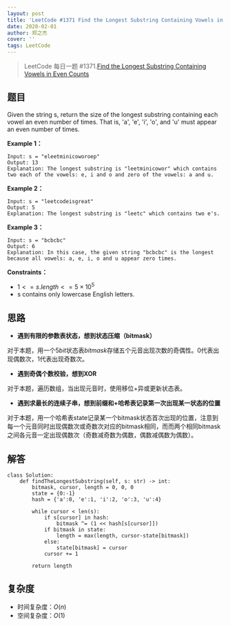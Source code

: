 ```yaml
---
layout: post
title: 'LeetCode #1371 Find the Longest Substring Containing Vowels in Even Counts'
date: 2020-02-01
author: 郑之杰
cover: ''
tags: LeetCode
---
```


> LeetCode 每日一题 #1371.[Find the Longest Substring Containing Vowels in Even Counts](https://leetcode-cn.com/problems/find-the-longest-substring-containing-vowels-in-even-counts/)

## 题目
Given the string s, return the size of the longest substring containing each vowel an even number of times. That is, 'a', 'e', 'i', 'o', and 'u' must appear an even number of times.

**Example 1：**
```
Input: s = "eleetminicoworoep"
Output: 13
Explanation: The longest substring is "leetminicowor" which contains two each of the vowels: e, i and o and zero of the vowels: a and u.
```

**Example 2：**
```
Input: s = "leetcodeisgreat"
Output: 5
Explanation: The longest substring is "leetc" which contains two e's.
```

**Example 3：**
```
Input: s = "bcbcbc"
Output: 6
Explanation: In this case, the given string "bcbcbc" is the longest because all vowels: a, e, i, o and u appear zero times.
```

**Constraints：**
- $1 <= s.length <= 5 × 10^5$
- s contains only lowercase English letters.

## 思路
- **遇到有限的参数表状态，想到状态压缩（bitmask）**

对于本题，用一个$5bit$状态表$bitmask$存储五个元音出现次数的奇偶性。0代表出现偶数次，1代表出现奇数次。

- **遇到奇偶个数校验，想到XOR**

对于本题，遍历数组，当出现元音时，使用移位+异或更新状态表。

- **遇到求最长的连续子串，想到前缀和+哈希表记录第一次出现某一状态的位置**

对于本题，用一个哈希表state记录某一个bitmask状态首次出现的位置，注意到每一个元音同时出现偶数次或奇数次对应的bitmask相同，而而两个相同bitmask之间各元音一定出现偶数次（奇数减奇数为偶数，偶数减偶数为偶数）。

## 解答
```
class Solution:
    def findTheLongestSubstring(self, s: str) -> int:
        bitmask, cursor, length = 0, 0, 0
        state = {0:-1}
        hash = {'a':0, 'e':1, 'i':2, 'o':3, 'u':4}
        
        while cursor < len(s):
            if s[cursor] in hash:
                bitmask ^= (1 << hash[s[cursor]])
            if bitmask in state:
                length = max(length, cursor-state[bitmask])
            else:
                state[bitmask] = cursor
            cursor += 1

        return length
```

## 复杂度
- 时间复杂度：$O(n)$
- 空间复杂度：$O(1)$
